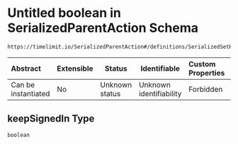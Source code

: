 # Untitled boolean in SerializedParentAction Schema

```txt
https://timelimit.io/SerializedParentAction#/definitions/SerializedSetKeepSignedInAction/properties/keepSignedIn
```




| Abstract            | Extensible | Status         | Identifiable            | Custom Properties | Additional Properties | Access Restrictions | Defined In                                                                                        |
| :------------------ | ---------- | -------------- | ----------------------- | :---------------- | --------------------- | ------------------- | ------------------------------------------------------------------------------------------------- |
| Can be instantiated | No         | Unknown status | Unknown identifiability | Forbidden         | Allowed               | none                | [SerializedParentAction.schema.json\*](SerializedParentAction.schema.json "open original schema") |

## keepSignedIn Type

`boolean`
